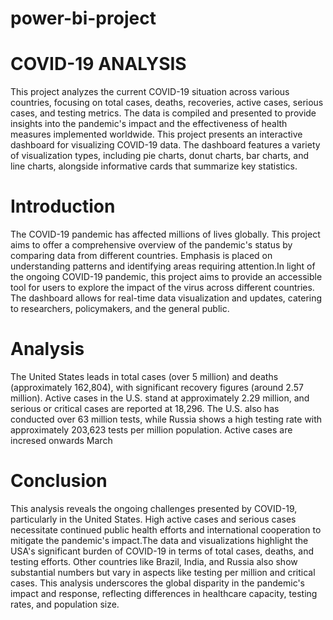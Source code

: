 # power-bi-project
# COVID-19 ANALYSIS
This project analyzes the current COVID-19 situation across various countries, focusing on total cases, deaths, recoveries, active cases, serious cases, and testing metrics. The data is compiled and presented to provide insights into the pandemic's impact and the effectiveness of health measures implemented worldwide. This project presents an interactive dashboard for visualizing COVID-19 data. The dashboard features a variety of visualization types, including pie charts, donut charts, bar charts, and line charts, alongside informative cards that summarize key statistics.

# Introduction
The COVID-19 pandemic has affected millions of lives globally. This project aims to offer a comprehensive overview of the pandemic's status by comparing data from different countries. Emphasis is placed on understanding patterns and identifying areas requiring attention.In light of the ongoing COVID-19 pandemic, this project aims to provide an accessible tool for users to explore the impact of the virus across different countries. The dashboard allows for real-time data visualization and updates, catering to researchers, policymakers, and the general public.

# Analysis
The United States leads in total cases (over 5 million) and deaths (approximately 162,804), with significant recovery figures (around 2.57 million).
Active cases in the U.S. stand at approximately 2.29 million, and serious or critical cases are reported at 18,296.
The U.S. also has conducted over 63 million tests, while Russia shows a high testing rate with approximately 203,623 tests per million population.
Active cases are incresed onwards March
# Conclusion
This analysis reveals the ongoing challenges presented by COVID-19, particularly in the United States. High active cases and serious cases necessitate continued public health efforts and international cooperation to mitigate the pandemic's impact.The data and visualizations highlight the USA's significant burden of COVID-19 in terms of total cases, deaths, and testing efforts. Other countries like Brazil, India, and Russia also show substantial numbers but vary in aspects like testing per million and critical cases. This analysis underscores the global disparity in the pandemic's impact and response, reflecting differences in healthcare capacity, testing rates, and population size.
